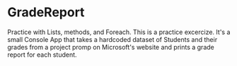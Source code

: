 # GradeReport
Practice with Lists, methods, and Foreach.
This is a practice excercize. It's a small Console App that takes a hardcoded dataset of Students and their grades from a project promp on Microsoft's website and prints a grade report for each student.
